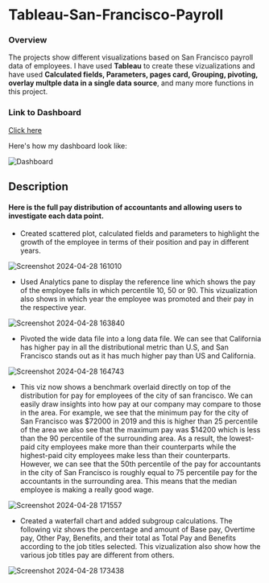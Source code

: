 # Tableau-San-Francisco-Payroll
### Overview
The projects show different visualizations based on San Francisco payroll data of employees. I have used **Tableau** to create these vizualizations and have used **Calculated fields, Parameters, pages card, Grouping, pivoting, overlay multple data in a single data source**, and many more functions in this project.

### Link to Dashboard
[Click here](https://public.tableau.com/app/profile/jahnvi.garg/viz/San-FranciscoPayroll/Dashboard1 "Jahnvi Garg Tableau Project")

Here's how my dashboard look like:

![Dashboard](https://github.com/jahnvi1017/Tableau-San-Francisco-Payroll/assets/168184461/fe1a9640-34ea-4145-8cd5-f8e84534e71f)

## Description
#### Here is the full pay distribution of accountants and allowing users to investigate each data point.

- Created scattered plot, calculated fields and parameters to highlight the growth of the employee in terms of their position and pay in different years.

![Screenshot 2024-04-28 161010](https://github.com/jahnvi1017/Tableau-San-Francisco-Payroll/assets/168184461/beb32e85-a596-4102-9dcd-a4c4691293b3)


- Used Analytics pane to display the reference line which shows the pay of the employee falls in which percentile 10, 50 or 90. This vizualization also shows in which year the employee was promoted and their pay in the respective year.

![Screenshot 2024-04-28 163840](https://github.com/jahnvi1017/Tableau-San-Francisco-Payroll/assets/168184461/76b5766d-40a6-4773-a9c3-5158d4064e17)

- Pivoted the wide data file into a long data file. We can see that California has higher pay in all the distributional metric than U.S, and San Francisco stands out as it has much higher pay than US and California.

![Screenshot 2024-04-28 164743](https://github.com/jahnvi1017/Tableau-San-Francisco-Payroll/assets/168184461/3b906d38-e575-4e5a-aa55-fada0e3db067)


- This viz now shows a benchmark overlaid directly on top of the distribution for pay for employees of the city of san francisco. We can easily draw insights into how pay at our company may compare to those in the area. For example, we see that the minimum pay for the city of San Francisco was $72000 in 2019 and this is higher than 25 percentile of the area we also see that the maximum pay was $14200 which is less than the 90 percentile of the surrounding area. As a result, the lowest-paid city employees make more than their counterparts while the highest-paid city employees make less than their counterparts. However, we can see that the 50th percentile of the pay for accountants in the city of San Francisco is roughly equal to 75 percentile pay for the accountants in the surrounding area. This means that the median employee is making a really good wage.

![Screenshot 2024-04-28 171557](https://github.com/jahnvi1017/Tableau-San-Francisco-Payroll/assets/168184461/fe3f66fb-039c-4e4a-89ec-7e8fbcb72700)

- Created a waterfall chart and added subgroup calculations.
The following viz shows the percentage and amount of Base pay, Overtime pay, Other Pay, Benefits, and their total as  Total Pay and Benefits according to the job titles selected. This vizualization also show how the various job titles pay are different from others. 

![Screenshot 2024-04-28 173438](https://github.com/jahnvi1017/Tableau-San-Francisco-Payroll/assets/168184461/bd57eb05-0fed-4f70-a5da-4914ac4c9663)
